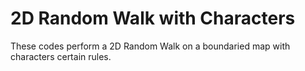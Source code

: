 # 2D Random Walk with Characters

These codes perform a 2D Random Walk on a boundaried map with characters certain rules.
